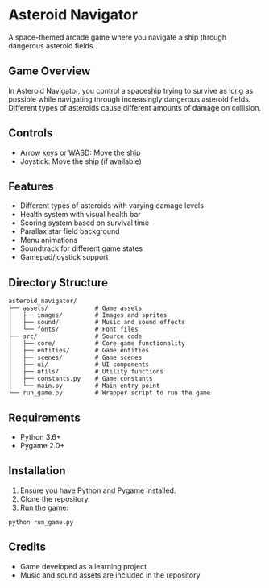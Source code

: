 # Asteroid Navigator

A space-themed arcade game where you navigate a ship through dangerous asteroid fields.

## Game Overview

In Asteroid Navigator, you control a spaceship trying to survive as long as possible while navigating through increasingly dangerous asteroid fields. Different types of asteroids cause different amounts of damage on collision.

## Controls

- Arrow keys or WASD: Move the ship
- Joystick: Move the ship (if available)

## Features

- Different types of asteroids with varying damage levels
- Health system with visual health bar
- Scoring system based on survival time
- Parallax star field background
- Menu animations
- Soundtrack for different game states
- Gamepad/joystick support

## Directory Structure

```
asteroid_navigator/
├── assets/             # Game assets
│   ├── images/         # Images and sprites
│   ├── sound/          # Music and sound effects
│   └── fonts/          # Font files
├── src/                # Source code
│   ├── core/           # Core game functionality
│   ├── entities/       # Game entities
│   ├── scenes/         # Game scenes
│   ├── ui/             # UI components
│   ├── utils/          # Utility functions
│   ├── constants.py    # Game constants
│   └── main.py         # Main entry point
└── run_game.py         # Wrapper script to run the game
```

## Requirements

- Python 3.6+
- Pygame 2.0+

## Installation

1. Ensure you have Python and Pygame installed.
2. Clone the repository.
3. Run the game:

```
python run_game.py
```

## Credits

- Game developed as a learning project
- Music and sound assets are included in the repository

